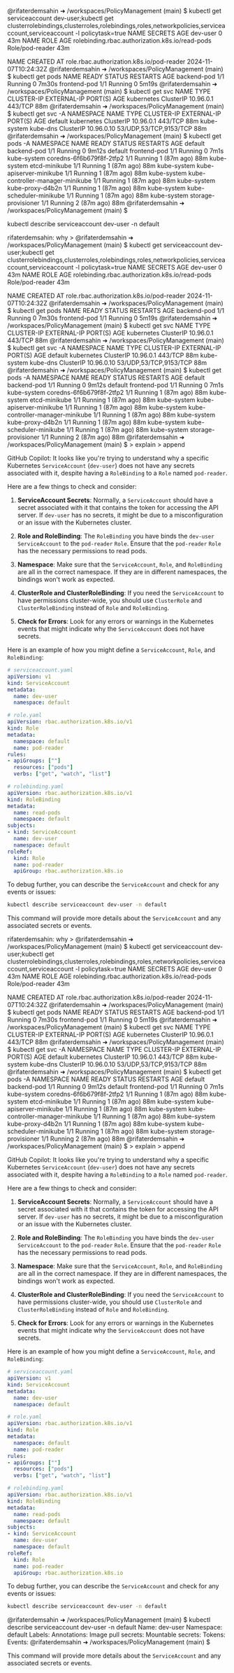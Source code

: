 @rifaterdemsahin ➜ /workspaces/PolicyManagement (main) $ kubectl get serviceaccount dev-user;kubectl get clusterrolebindings,clusterroles,rolebindings,roles,networkpolicies,serviceaccount,serviceaccount -l policytask=true
NAME       SECRETS   AGE
dev-user   0         43m
NAME                                              ROLE              AGE
rolebinding.rbac.authorization.k8s.io/read-pods   Role/pod-reader   43m

NAME                                        CREATED AT
role.rbac.authorization.k8s.io/pod-reader   2024-11-07T10:24:32Z
@rifaterdemsahin ➜ /workspaces/PolicyManagement (main) $ kubectl get pods
NAME           READY   STATUS    RESTARTS   AGE
backend-pod    1/1     Running   0          7m30s
frontend-pod   1/1     Running   0          5m19s
@rifaterdemsahin ➜ /workspaces/PolicyManagement (main) $ kubectl get svc
NAME         TYPE        CLUSTER-IP   EXTERNAL-IP   PORT(S)   AGE
kubernetes   ClusterIP   10.96.0.1    <none>        443/TCP   88m
@rifaterdemsahin ➜ /workspaces/PolicyManagement (main) $ kubectl get svc -A
NAMESPACE     NAME         TYPE        CLUSTER-IP   EXTERNAL-IP   PORT(S)                  AGE
default       kubernetes   ClusterIP   10.96.0.1    <none>        443/TCP                  88m
kube-system   kube-dns     ClusterIP   10.96.0.10   <none>        53/UDP,53/TCP,9153/TCP   88m
@rifaterdemsahin ➜ /workspaces/PolicyManagement (main) $  kubectl get pods -A
NAMESPACE     NAME                               READY   STATUS    RESTARTS      AGE
default       backend-pod                        1/1     Running   0             9m12s
default       frontend-pod                       1/1     Running   0             7m1s
kube-system   coredns-6f6b679f8f-2tfp2           1/1     Running   1 (87m ago)   88m
kube-system   etcd-minikube                      1/1     Running   1 (87m ago)   88m
kube-system   kube-apiserver-minikube            1/1     Running   1 (87m ago)   88m
kube-system   kube-controller-manager-minikube   1/1     Running   1 (87m ago)   88m
kube-system   kube-proxy-d4b2n                   1/1     Running   1 (87m ago)   88m
kube-system   kube-scheduler-minikube            1/1     Running   1 (87m ago)   88m
kube-system   storage-provisioner                1/1     Running   2 (87m ago)   88m
@rifaterdemsahin ➜ /workspaces/PolicyManagement (main) $ 

kubectl describe serviceaccount dev-user -n default

rifaterdemsahin: why  > @rifaterdemsahin ➜ /workspaces/PolicyManagement (main) $ kubectl get serviceaccount dev-user;kubectl get clusterrolebindings,clusterroles,rolebindings,roles,networkpolicies,serviceaccount,serviceaccount -l policytask=true
NAME       SECRETS   AGE
dev-user   0         43m
NAME                                              ROLE              AGE
rolebinding.rbac.authorization.k8s.io/read-pods   Role/pod-reader   43m

NAME                                        CREATED AT
role.rbac.authorization.k8s.io/pod-reader   2024-11-07T10:24:32Z
@rifaterdemsahin ➜ /workspaces/PolicyManagement (main) $ kubectl get pods
NAME           READY   STATUS    RESTARTS   AGE
backend-pod    1/1     Running   0          7m30s
frontend-pod   1/1     Running   0          5m19s
@rifaterdemsahin ➜ /workspaces/PolicyManagement (main) $ kubectl get svc
NAME         TYPE        CLUSTER-IP   EXTERNAL-IP   PORT(S)   AGE
kubernetes   ClusterIP   10.96.0.1    <none>        443/TCP   88m
@rifaterdemsahin ➜ /workspaces/PolicyManagement (main) $ kubectl get svc -A
NAMESPACE     NAME         TYPE        CLUSTER-IP   EXTERNAL-IP   PORT(S)                  AGE
default       kubernetes   ClusterIP   10.96.0.1    <none>        443/TCP                  88m
kube-system   kube-dns     ClusterIP   10.96.0.10   <none>        53/UDP,53/TCP,9153/TCP   88m
@rifaterdemsahin ➜ /workspaces/PolicyManagement (main) $  kubectl get pods -A
NAMESPACE     NAME                               READY   STATUS    RESTARTS      AGE
default       backend-pod                        1/1     Running   0             9m12s
default       frontend-pod                       1/1     Running   0             7m1s
kube-system   coredns-6f6b679f8f-2tfp2           1/1     Running   1 (87m ago)   88m
kube-system   etcd-minikube                      1/1     Running   1 (87m ago)   88m
kube-system   kube-apiserver-minikube            1/1     Running   1 (87m ago)   88m
kube-system   kube-controller-manager-minikube   1/1     Running   1 (87m ago)   88m
kube-system   kube-proxy-d4b2n                   1/1     Running   1 (87m ago)   88m
kube-system   kube-scheduler-minikube            1/1     Running   1 (87m ago)   88m
kube-system   storage-provisioner                1/1     Running   2 (87m ago)   88m
@rifaterdemsahin ➜ /workspaces/PolicyManagement (main) $  > explain > append

GitHub Copilot: It looks like you're trying to understand why a specific Kubernetes `ServiceAccount` (`dev-user`) does not have any secrets associated with it, despite having a `RoleBinding` to a `Role` named `pod-reader`.

Here are a few things to check and consider:

1. **ServiceAccount Secrets**: Normally, a `ServiceAccount` should have a secret associated with it that contains the token for accessing the API server. If `dev-user` has no secrets, it might be due to a misconfiguration or an issue with the Kubernetes cluster.

2. **Role and RoleBinding**: The `RoleBinding` you have binds the `dev-user` `ServiceAccount` to the `pod-reader` `Role`. Ensure that the `pod-reader` `Role` has the necessary permissions to read pods.

3. **Namespace**: Make sure that the `ServiceAccount`, `Role`, and `RoleBinding` are all in the correct namespace. If they are in different namespaces, the bindings won't work as expected.

4. **ClusterRole and ClusterRoleBinding**: If you need the `ServiceAccount` to have permissions cluster-wide, you should use `ClusterRole` and `ClusterRoleBinding` instead of `Role` and `RoleBinding`.

5. **Check for Errors**: Look for any errors or warnings in the Kubernetes events that might indicate why the `ServiceAccount` does not have secrets.

Here is an example of how you might define a `ServiceAccount`, `Role`, and `RoleBinding`:

```yaml
# serviceaccount.yaml
apiVersion: v1
kind: ServiceAccount
metadata:
  name: dev-user
  namespace: default
```

```yaml
# role.yaml
apiVersion: rbac.authorization.k8s.io/v1
kind: Role
metadata:
  namespace: default
  name: pod-reader
rules:
- apiGroups: [""]
  resources: ["pods"]
  verbs: ["get", "watch", "list"]
```

```yaml
# rolebinding.yaml
apiVersion: rbac.authorization.k8s.io/v1
kind: RoleBinding
metadata:
  name: read-pods
  namespace: default
subjects:
- kind: ServiceAccount
  name: dev-user
  namespace: default
roleRef:
  kind: Role
  name: pod-reader
  apiGroup: rbac.authorization.k8s.io
```

To debug further, you can describe the `ServiceAccount` and check for any events or issues:

```sh
kubectl describe serviceaccount dev-user -n default
```

This command will provide more details about the `ServiceAccount` and any associated secrets or events.

rifaterdemsahin: why  > @rifaterdemsahin ➜ /workspaces/PolicyManagement (main) $ kubectl get serviceaccount dev-user;kubectl get clusterrolebindings,clusterroles,rolebindings,roles,networkpolicies,serviceaccount,serviceaccount -l policytask=true
NAME       SECRETS   AGE
dev-user   0         43m
NAME                                              ROLE              AGE
rolebinding.rbac.authorization.k8s.io/read-pods   Role/pod-reader   43m

NAME                                        CREATED AT
role.rbac.authorization.k8s.io/pod-reader   2024-11-07T10:24:32Z
@rifaterdemsahin ➜ /workspaces/PolicyManagement (main) $ kubectl get pods
NAME           READY   STATUS    RESTARTS   AGE
backend-pod    1/1     Running   0          7m30s
frontend-pod   1/1     Running   0          5m19s
@rifaterdemsahin ➜ /workspaces/PolicyManagement (main) $ kubectl get svc
NAME         TYPE        CLUSTER-IP   EXTERNAL-IP   PORT(S)   AGE
kubernetes   ClusterIP   10.96.0.1    <none>        443/TCP   88m
@rifaterdemsahin ➜ /workspaces/PolicyManagement (main) $ kubectl get svc -A
NAMESPACE     NAME         TYPE        CLUSTER-IP   EXTERNAL-IP   PORT(S)                  AGE
default       kubernetes   ClusterIP   10.96.0.1    <none>        443/TCP                  88m
kube-system   kube-dns     ClusterIP   10.96.0.10   <none>        53/UDP,53/TCP,9153/TCP   88m
@rifaterdemsahin ➜ /workspaces/PolicyManagement (main) $  kubectl get pods -A
NAMESPACE     NAME                               READY   STATUS    RESTARTS      AGE
default       backend-pod                        1/1     Running   0             9m12s
default       frontend-pod                       1/1     Running   0             7m1s
kube-system   coredns-6f6b679f8f-2tfp2           1/1     Running   1 (87m ago)   88m
kube-system   etcd-minikube                      1/1     Running   1 (87m ago)   88m
kube-system   kube-apiserver-minikube            1/1     Running   1 (87m ago)   88m
kube-system   kube-controller-manager-minikube   1/1     Running   1 (87m ago)   88m
kube-system   kube-proxy-d4b2n                   1/1     Running   1 (87m ago)   88m
kube-system   kube-scheduler-minikube            1/1     Running   1 (87m ago)   88m
kube-system   storage-provisioner                1/1     Running   2 (87m ago)   88m
@rifaterdemsahin ➜ /workspaces/PolicyManagement (main) $  > explain > append

GitHub Copilot: It looks like you're trying to understand why a specific Kubernetes `ServiceAccount` (`dev-user`) does not have any secrets associated with it, despite having a `RoleBinding` to a `Role` named `pod-reader`.

Here are a few things to check and consider:

1. **ServiceAccount Secrets**: Normally, a `ServiceAccount` should have a secret associated with it that contains the token for accessing the API server. If `dev-user` has no secrets, it might be due to a misconfiguration or an issue with the Kubernetes cluster.

2. **Role and RoleBinding**: The `RoleBinding` you have binds the `dev-user` `ServiceAccount` to the `pod-reader` `Role`. Ensure that the `pod-reader` `Role` has the necessary permissions to read pods.

3. **Namespace**: Make sure that the `ServiceAccount`, `Role`, and `RoleBinding` are all in the correct namespace. If they are in different namespaces, the bindings won't work as expected.

4. **ClusterRole and ClusterRoleBinding**: If you need the `ServiceAccount` to have permissions cluster-wide, you should use `ClusterRole` and `ClusterRoleBinding` instead of `Role` and `RoleBinding`.

5. **Check for Errors**: Look for any errors or warnings in the Kubernetes events that might indicate why the `ServiceAccount` does not have secrets.

Here is an example of how you might define a `ServiceAccount`, `Role`, and `RoleBinding`:

```yaml
# serviceaccount.yaml
apiVersion: v1
kind: ServiceAccount
metadata:
  name: dev-user
  namespace: default
```

```yaml
# role.yaml
apiVersion: rbac.authorization.k8s.io/v1
kind: Role
metadata:
  namespace: default
  name: pod-reader
rules:
- apiGroups: [""]
  resources: ["pods"]
  verbs: ["get", "watch", "list"]
```

```yaml
# rolebinding.yaml
apiVersion: rbac.authorization.k8s.io/v1
kind: RoleBinding
metadata:
  name: read-pods
  namespace: default
subjects:
- kind: ServiceAccount
  name: dev-user
  namespace: default
roleRef:
  kind: Role
  name: pod-reader
  apiGroup: rbac.authorization.k8s.io
```

To debug further, you can describe the `ServiceAccount` and check for any events or issues:

```sh
kubectl describe serviceaccount dev-user -n default
```
@rifaterdemsahin ➜ /workspaces/PolicyManagement (main) $ kubectl describe serviceaccount dev-user -n default
Name:                dev-user
Namespace:           default
Labels:              <none>
Annotations:         <none>
Image pull secrets:  <none>
Mountable secrets:   <none>
Tokens:              <none>
Events:              <none>
@rifaterdemsahin ➜ /workspaces/PolicyManagement (main) $ 

This command will provide more details about the `ServiceAccount` and any associated secrets or events.